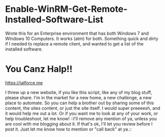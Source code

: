 # Enable-WinRM-Get-Remote-Installed-Software-List
Wrote this for an Enterprise environment that has both Windows 7 and WIndows 10 Computers. It works (atm) for both. Something quick and dirty if I needed to replace a remote client, and wanted to get a list of the installed software. 

# You Canz Halp!!

https://jalforce.me

I threw up a new website, if you like this script, like any of my blog stuff, please share. 
I'm in the market for a new home, a new challenge, a new place to automate.
So you can help a brother out by sharing some of this content, the sites content, or just the site itself. 
I would super preeeesh, and it would help me out a lot. 
Or if you want me to look at any of your work, or help troubleshoot, let me know! ::I'll remove any mention of ya, unless you are cool with me blogging about it. If that's ok, I'll let you review before I post it. Just let me know how to mention or "call back" at ya.::
